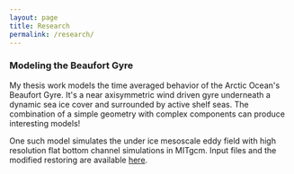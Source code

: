 ```yaml
---
layout: page
title: Research
permalink: /research/
---
```



### Modeling the Beaufort Gyre
My thesis work models the time averaged behavior of the Arctic Ocean's Beaufort Gyre. It's a near axisymmetric wind driven gyre underneath a dynamic sea ice cover and surrounded by active shelf seas. The combination of a simple geometry with complex components can produce interesting models!

One such model simulates the under ice mesoscale eddy field with high resolution flat bottom channel simulations in MITgcm. Input files and the modified restoring are available [here][amb-repo]. 

[amb-repo]: https://github.com/hmason13/ArcticMiddepthBI